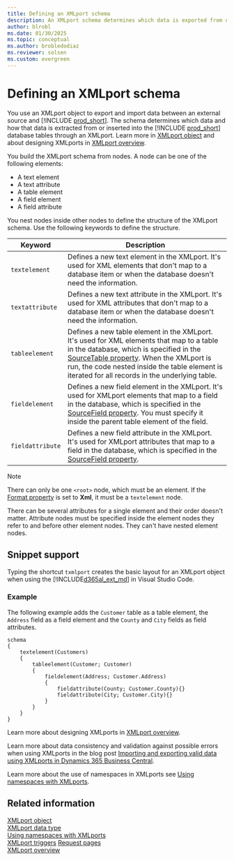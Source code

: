 ```yaml
---
title: Defining an XMLport schema
description: An XMLport schema determines which data is exported from or imported to Dynamics 365 Business Central database tables and the format and structure of the files used.
author: blrobl
ms.date: 01/30/2025
ms.topic: conceptual
ms.author: brobledodiaz
ms.reviewer: solsen
ms.custom: evergreen
---
```


# Defining an XMLport schema

You use an XMLport object to export and import data between an external source and [!INCLUDE [prod_short](includes/prod_short.md)]. The schema determines which data and how that data is extracted from or inserted into the [!INCLUDE [prod_short](includes/prod_short.md)] database tables through an XMLport. Learn more in [XMLport object](devenv-xmlport-object.md) and about designing XMLports in [XMLport overview](devenv-xmlport-overview.md).

You build the XMLport schema from nodes. A node can be one of the following elements:

- A text element
- A text attribute
- A table element
- A field element
- A field attribute

You nest nodes inside other nodes to define the structure of the XMLport schema. Use the following keywords to define the structure.

|Keyword|Description|
|-------|-----------|
|`textelement`|Defines a new text element in the XMLport. It's used for XML elements that don't map to a database item or when the database doesn't need the information.|
|`textattribute`|Defines a new text attribute in the XMLport. It's used for XML attributes that don't map to a database item or when the database doesn't need the information.|
|`tableelement`|Defines a new table element in the XMLport. It's used for XML elements that map to a table in the database, which is specified in the [SourceTable property](properties/devenv-sourcetable-property.md). When the XMLport is run, the code nested inside the table element is iterated for all records in the underlying table.|
|`fieldelement`|Defines a new field element in the XMLport. It's used for XMLport elements that map to a field in the database, which is specified in the [SourceField property](./properties/devenv-properties.md). You must specify it inside the parent table element of the field. |
|`fieldattribute`|Defines a new field attribute in the XMLport. It's used for XMLport attributes that map to a field in the database, which is specified in the [SourceField property](./properties/devenv-properties.md).|

> [!NOTE]  
> There can only be one `<root>` node, which must be an element. If the [Format property](properties/devenv-format-property.md) is set to **Xml**, it must be a `textelement` node.

There can be several attributes for a single element and their order doesn't matter. Attribute nodes must be specified inside the element nodes they refer to and before other element nodes. They can't have nested element nodes.

## Snippet support

Typing the shortcut `txmlport` creates the basic layout for an XMLport object when using the [!INCLUDE[d365al_ext_md](../includes/d365al_ext_md.md)] in Visual Studio Code. 

### Example

The following example adds the `Customer` table as a table element, the `Address` field as a field element and the `County` and `City` fields as field attributes.

```AL
schema
{
    textelement(Customers)
    {
        tableelement(Customer; Customer)
        {
            fieldelement(Address; Customer.Address)
            {
                fieldattribute(County; Customer.County){}
                fieldattribute(City; Customer.City){}
            }
        }
    }
}
```

Learn more about designing XMLports in [XMLport overview](devenv-xmlport-overview.md).

Learn more about data consistency and validation against possible errors when using XMLports in the blog post [Importing and exporting valid data using XMLports in Dynamics 365 Business Central](https://cloudblogs.microsoft.com/dynamics365/it/2019/05/22/importing-and-exporting-valid-data-using-xmlports-in-dynamics-365-business-central/). 

Learn more about the use of namespaces in XMLports see [Using namespaces with XMLports](devenv-using-namespaces-with-xmlports.md).

## Related information

[XMLport object](devenv-xmlport-object.md)  
[XMLport data type](methods-auto/xmlport/xmlport-data-type.md)  
[Using namespaces with XMLports](devenv-using-namespaces-with-xmlports.md)  
[XMLport triggers](triggers-auto/xmlport/devenv-oninitxmlport-xmlport-trigger.md)
[Request pages](devenv-request-pages.md)  
[XMLport overview](devenv-xmlport-overview.md)